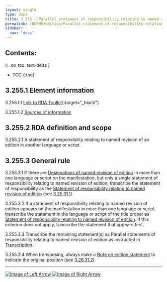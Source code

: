 ```yaml
---
layout: single
type: docs
title: 3.255 — Parallel statement of responsibility relating to named revision of edition 
permalink: /DCRMR/edition/Parallel-statement-of-responsibility-relating-to-named-revision-of-edition/
sidebar:
  nav: "docs"
---
```


## Contents:
{: .no_toc .text-delta }

- TOC
{:toc}

## 3.255.1 Element information

<a name="3.255.1.1">3.255.1.1</a> [Link to RDA Toolkit](https://beta.rdatoolkit.org/Content/Index?externalId=en-US_ala-967af630-96e5-379f-8c69-edb0b64906f5){:target="_blank"}

<a name="3.255.1.2">3.255.1.2</a> [Sources of information](/DCRMR/edition/#3011-sources-of-information)

## 3.255.2 RDA definition and scope

<a name="3.255.2.1">3.255.2.1</a> A statement of responsibility relating to named revision of an edition in another language or script.

## 3.255.3 General rule

<a name="3.255.3.1">3.255.3.1</a> If there are [Designations of named revision of edition](/DCRMR/edition/Designation-of-named-revision-of-edition/) in more than one language or script on the manifestation, but only a single statement of responsibility relating to named revision of edition, transcribe the statement of responsibility as the [Statement of responsibility relating to named revision of edition](/DCRMR/edition/Statement-of-responsibility-relating-to-named-revision-of-edition/) (see [3.25.31.1](/DCRMR/edition/Statement-of-responsibility-relating-to-named-revision-of-edition/#3.25.31.1)).

<a name="3.255.3.2">3.255.3.2</a> If a statement of responsibility relating to named revision of edition appears on the manifestation in more than one language or script, transcribe the statement in the language or script of the title proper as [Statement of responsibility relating to named revision of edition](/DCRMR/edition/Statement-of-responsibility-relating-to-named-revision-of-edition/). If this criterion does not apply, transcribe the statement that appears first. 

<a name="3.255.3.3">3.255.3.3</a> Transcribe the remaining statement(s) as Parallel statements of responsibility relating to named revision of edition as instructed in [Transcription](/DCRMR/general-rules/Transcription/).

<a name="3.255.3.4">3.255.3.4</a> When transposing, always make a [Note on edition statement](/DCRMR/edition/Note-on-edition-statement/) to indicate the original position (see [3.26.31.2](/DCRMR/edition/Note-on-edition-statement/#3.26.31.2)).

---

[![Image of Left Arrow](https://rbms-bsc.github.io/DCRMR/assets/pictures/navigation/Arrow_Left.png "3.25 — Statement of responsibility relating to named revision of edition")](/DCRMR/edition/Statement-of-responsibility-relating-to-named-revision-of-edition/) [![Image of Right Arrow](https://rbms-bsc.github.io/DCRMR/assets/pictures/navigation/Arrow_Right.png "3.26 — Note on edition statement")](/DCRMR/edition/Note-on-edition-statement/)
